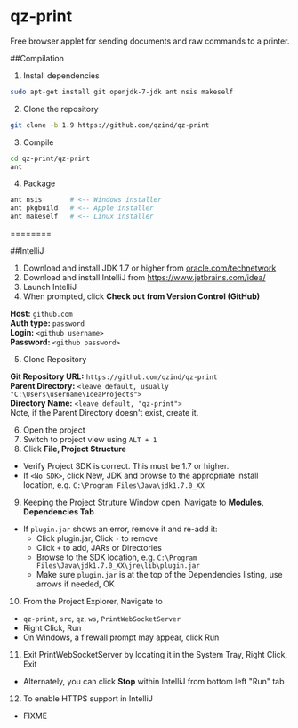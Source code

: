 qz-print
========

Free browser applet for sending documents and raw commands to a printer.

##Compilation

 1. Install dependencies
  ```bash
  sudo apt-get install git openjdk-7-jdk ant nsis makeself
  ```
  
 2. Clone the repository
 ```bash
 git clone -b 1.9 https://github.com/qzind/qz-print
 ```
 
 3. Compile
 ```bash
 cd qz-print/qz-print
 ant
 ```
 
 4. Package
 ```bash
 ant nsis       # <-- Windows installer
 ant pkgbuild   # <-- Apple installer
 ant makeself   # <-- Linux installer
 ```
 
========
 
##IntelliJ
 
 1. Download and install JDK 1.7 or higher from [oracle.com/technetwork](http://www.oracle.com/technetwork/java/javase/downloads/)
 2. Download and install IntelliJ from https://www.jetbrains.com/idea/
 3. Launch IntelliJ
 4. When prompted, click **Check out from Version Control (GitHub)**
 
   **Host:** `github.com`<br>
   **Auth type:** `password`<br>
   **Login:** `<github username>`<br>
   **Password:** `<github password>`<br>

 5. Clone Repository
 
   **Git Repository URL:** `https://github.com/qzind/qz-print`<br>
   **Parent Directory:** `<leave default, usually "C:\Users\username\IdeaProjects">`<br>
   **Directory Name:** `<leave default, "qz-print">`<br>
   Note, if the Parent Directory doesn't exist, create it.

 6. Open the project
 7. Switch to project view using `ALT + 1`
 8. Click **File, Project Structure**
   * Verify Project SDK is correct.  This must be 1.7 or higher.
   * If `<No SDK>`, click New, JDK and browse to the appropriate install location, e.g. `C:\Program Files\Java\jdk1.7.0_XX`
 9. Keeping the Project Struture Window open. Navigate to **Modules, Dependencies Tab**
   * If `plugin.jar` shows an error, remove it and re-add it:
     * Click plugin.jar, Click `-` to remove
     * Click `+` to add, JARs or Directories
     * Browse to the SDK location, e.g. `C:\Program Files\Java\jdk1.7.0_XX\jre\lib\plugin.jar`
     * Make sure `plugin.jar` is at the top of the Dependencies listing, use arrows if needed, OK
 10. From the Project Explorer, Navigate to
   * `qz-print`, `src`, `qz`, `ws`, `PrintWebSocketServer`
   * Right Click, Run
   * On Windows, a firewall prompt may appear, click Run
 11. Exit PrintWebSocketServer by locating it in the System Tray, Right Click, Exit
   * Alternately, you can click **Stop** within IntelliJ from bottom left "Run" tab
 12. To enable HTTPS support in IntelliJ
   * FIXME
